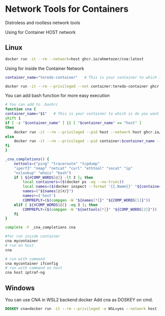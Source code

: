 # Network Tools for Containers

Distroless and rootless network tools

Using for Container HOST network

## Linux

```bash
docker run -it --rm --network=host ghcr.io/ahmetozer/cna:latest
```

Using for inside the Container Network

```bash
container_name="teredo-container"   # This is your container to which is do you want to make a network inspect

docker run -it --rm --privileged --net container:teredo-container ghcr.io/ahmetozer/cna:latest
```

You can add bash function for more easy execution

```bash
# You can add to .bashrc
function cna {
container_name="$1"   # This is your container to which is do you want to make a network inspect
shift 1
if [ -z "$container_name" ] || [ "$container_name" == "host" ]
then
    docker run -it --rm --privileged --pid host --network host ghcr.io/ahmetozer/cna:latest $@
else
    docker run -it --rm --privileged --pid container:$container_name --net container:$container_name ghcr.io/ahmetozer/cna:latest $@
fi
}

_cna_completions() {
    nettools=("ping" "traceroute" "tcpdump"
    "iperf3" "nmap" "netcat" "curl" "ethtool" "socat" "ip"
    "nslookup" "whois" "bash")
    if [ ${#COMP_WORDS[@]} -lt 3 ]; then
        local containers=($(docker ps -aq --no-trunc))
        local names=($(docker inspect --format '{{.Name}}' "${containers[@]}"))
        names=("${names[@]#/}")
        names+=('host')
        COMPREPLY=($(compgen -W "${names[*]}" "${COMP_WORDS[1]}"))
    elif [ ${#COMP_WORDS[@]} -eq 3 ]; then
        COMPREPLY=($(compgen -W "${nettools[*]}" "${COMP_WORDS[2]}"))
    fi
}

complete -F _cna_completions cna

```

```bash
#for run inside container
cna mycontainer
# run on host
cna

# run with command
cna mycontainer ifconfig
# run with command on host
cna host iptraf-ng
```

## Windows

You can use CNA in WSL2 backend docker
Add cna as DOSKEY on cmd.

```cmd
DOSKEY cna=docker run -it --rm --privileged -e WSL=yes --network host -v /proc/:/proc2/ -v /var/run/docker.sock:/var/run/docker.sock ghcr.io/ahmetozer/cna:latest /usr/bin/ENTRYPOINT.sh $*
```
